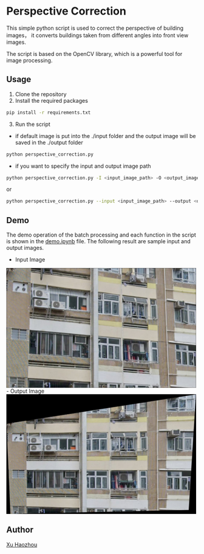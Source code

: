 # Perspective Correction
This simple python script is used to correct the perspective of building images， it converts buildings taken from different angles into front view images. 

The script is based on the OpenCV library, which is a powerful tool for image processing.

## Usage
1. Clone the repository
2. Install the required packages
```bash
pip install -r requirements.txt
```
3. Run the script
- if default image is put into the ./input folder and the output image will be saved in the ./output folder
```bash
python perspective_correction.py
```
- if you want to specify the input and output image path
```bash
python perspective_correction.py -I <input_image_path> -O <output_image_path>
```
or
```bash
python perspective_correction.py --input <input_image_path> --output <output_image_path>
```

## Demo
The demo operation of the batch processing and each function in the script is shown in the [demo.ipynb](./demo.ipynb) file.
The following result are sample input and output images.
- Input Image
<img src="./input/demo.jpg" width="500px" alt="Error" align=center>
- Output Image
<img src="./output/demo.jpg" width="500px" alt="Error" align=center>

## Author
[Xu Haozhou](https://hzempire.github.io/)